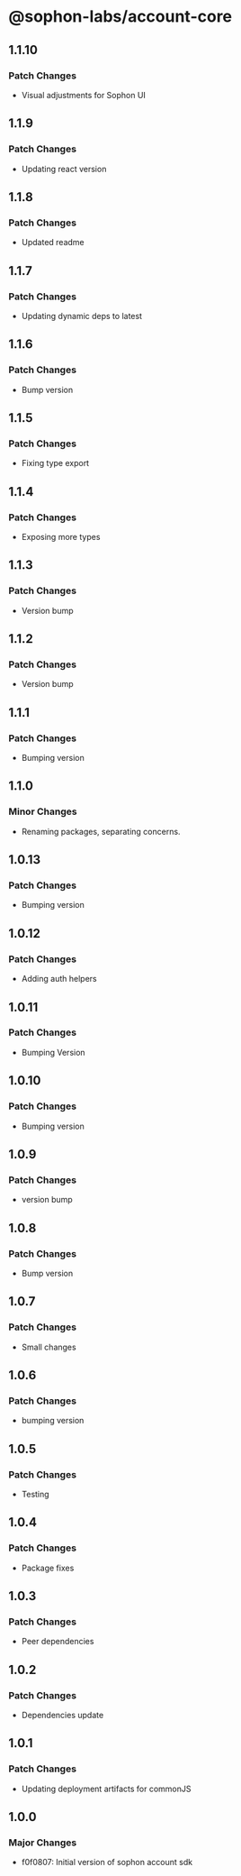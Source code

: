 # @sophon-labs/account-core

## 1.1.10

### Patch Changes

- Visual adjustments for Sophon UI

## 1.1.9

### Patch Changes

- Updating react version

## 1.1.8

### Patch Changes

- Updated readme

## 1.1.7

### Patch Changes

- Updating dynamic deps to latest

## 1.1.6

### Patch Changes

- Bump version

## 1.1.5

### Patch Changes

- Fixing type export

## 1.1.4

### Patch Changes

- Exposing more types

## 1.1.3

### Patch Changes

- Version bump

## 1.1.2

### Patch Changes

- Version bump

## 1.1.1

### Patch Changes

- Bumping version

## 1.1.0

### Minor Changes

- Renaming packages, separating concerns.

## 1.0.13

### Patch Changes

- Bumping version

## 1.0.12

### Patch Changes

- Adding auth helpers

## 1.0.11

### Patch Changes

- Bumping Version

## 1.0.10

### Patch Changes

- Bumping version

## 1.0.9

### Patch Changes

- version bump

## 1.0.8

### Patch Changes

- Bump version

## 1.0.7

### Patch Changes

- Small changes

## 1.0.6

### Patch Changes

- bumping version

## 1.0.5

### Patch Changes

- Testing

## 1.0.4

### Patch Changes

- Package fixes

## 1.0.3

### Patch Changes

- Peer dependencies

## 1.0.2

### Patch Changes

- Dependencies update

## 1.0.1

### Patch Changes

- Updating deployment artifacts for commonJS

## 1.0.0

### Major Changes

- f0f0807: Initial version of sophon account sdk
